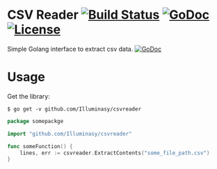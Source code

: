 # CSV Reader [![Build Status](https://travis-ci.org/Illuminasy/csvreader.svg?branch=master)](https://travis-ci.org/Illuminasy/csvreader) [![GoDoc](https://godoc.org/github.com/Illuminasy/csvreader?status.svg)](https://godoc.org/github.com/Illuminasy/csvreader) [![License](https://img.shields.io/badge/license-MIT-blue.svg)](https://github.com/Illuminasy/csvreader/blob/master/LICENSE.md)

 Simple Golang interface to extract csv data.
[![GoDoc](https://godoc.org/github.com/Illuminasy/csvreader?status.svg)](https://godoc.org/github.com/Illuminasy/csvreader)
# Usage

Get the library:

    $ go get -v github.com/Illuminasy/csvreader

```go
package somepackge

import "github.com/Illuminasy/csvreader"

func someFunction() {
	lines, err := csvreader.ExtractContents("some_file_path.csv")
}
```